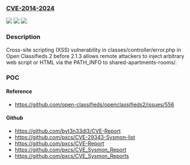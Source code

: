 ### [CVE-2014-2024](https://cve.mitre.org/cgi-bin/cvename.cgi?name=CVE-2014-2024)
![](https://img.shields.io/static/v1?label=Product&message=n%2Fa&color=blue)
![](https://img.shields.io/static/v1?label=Version&message=n%2Fa&color=blue)
![](https://img.shields.io/static/v1?label=Vulnerability&message=n%2Fa&color=brighgreen)

### Description

Cross-site scripting (XSS) vulnerability in classes/controller/error.php in Open Classifieds 2 before 2.1.3 allows remote attackers to inject arbitrary web script or HTML via the PATH_INFO to shared-apartments-rooms/.

### POC

#### Reference
- https://github.com/open-classifieds/openclassifieds2/issues/556

#### Github
- https://github.com/byt3n33dl3/CVE-Report
- https://github.com/pxcs/CVE-29343-Sysmon-list
- https://github.com/pxcs/CVE-Report
- https://github.com/pxcs/CVE_Sysmon_Report
- https://github.com/pxcs/CVE_Sysmon_Reports

